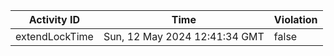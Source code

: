 | Activity ID | Time | Violation |
| --- | --- | --- |
| extendLockTime | Sun, 12 May 2024 12:41:34 GMT | false |